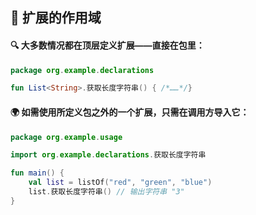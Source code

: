 ## 🌟 扩展的作用域

#### 🔍 大多数情况都在顶层定义扩展——直接在包里：

```kotlin
package org.example.declarations

fun List<String>.获取长度字符串() { /*……*/}
```

#### 🌍 如需使用所定义包之外的一个扩展，只需在调用方导入它：

```kotlin
package org.example.usage

import org.example.declarations.获取长度字符串

fun main() {
    val list = listOf("red", "green", "blue")
    list.获取长度字符串() // 输出字符串 "3"
}
```
